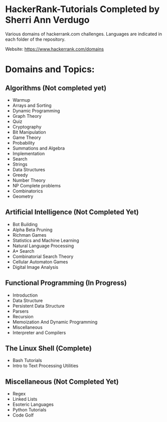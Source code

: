 # HackerRank-Tutorials Completed by Sherri Ann Verdugo

Various domains of hackerrank.com challenges. Languages are indicated in each folder of the repository.

Website: https://www.hackerrank.com/domains

# Domains and Topics: 

## Algorithms (Not completed yet)

* Warmup
* Arrays and Sorting
* Dynamic Programming
* Graph Theory
* Quiz
* Cryptography
* Bit Manipulation
* Game Theory
* Probability
* Summations and Algebra
* Implementation
* Search
* Strings
* Data Structures
* Greedy
* Number Theory
* NP Complete problems
* Combinatorics
* Geometry

## Artificial Intelligence (Not Completed Yet)

* Bot Building
* Alpha Beta Pruning
* Richman Games
* Statistics and Machine Learning
* Natural Language Processing
* A* Search
* Combinatorial Search Theory
* Cellular Automaton Games
* Digital Image Analysis

## Functional Programming (In Progress)

* Introduction
* Data Structure
* Persistent Data Structure
* Parsers
* Recursion
* Memoization And Dynamic Programming
* Miscellaneous
* Interpreter and Compilers

## The Linux Shell (Complete)

* Bash Tutorials
* Intro to Text Processing Utilities

## Miscellaneous (Not Completed Yet)

* Regex
* Linked Lists
* Esoteric Languages
* Python Tutorials
* Code Golf
